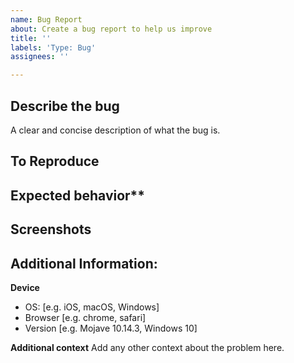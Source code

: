```yaml
---
name: Bug Report
about: Create a bug report to help us improve
title: ''
labels: 'Type: Bug'
assignees: ''

---
```


## Describe the bug
A clear and concise description of what the bug is.

## To Reproduce
<!--- 
Steps to reproduce the behavior e.g.,
1. Go to '...'
2. Click on '....'
3. Scroll down to '....'
4. See error
-->
## Expected behavior**
<!--- A clear and concise description of what you expected to happen. -->

## Screenshots
<!--- If applicable, add screenshots to help explain your problem. -->

## Additional Information:
<!--- If any are applicable: -->
**Device**
 - OS: [e.g. iOS, macOS, Windows]
 - Browser [e.g. chrome, safari]
 - Version [e.g. Mojave 10.14.3, Windows 10]

**Additional context**
Add any other context about the problem here.
